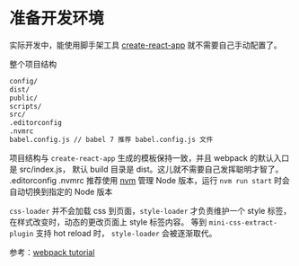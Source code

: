 # 准备开发环境

实际开发中，能使用脚手架工具 [create-react-app](https://github.com/facebook/create-react-app) 就不需要自己手动配置了。

整个项目结构
```bash
config/
dist/
public/
scripts/
src/
.editorconfig
.nvmrc
babel.config.js // babel 7 推荐 babel.config.js 文件
```
项目结构与 `create-react-app` 生成的模板保持一致，并且 webpack 的默认入口是 src/index.js， 默认 build 目录是 dist。这儿就不需要自己发挥聪明才智了。
.editorconfig
.nvmrc 推荐使用 [nvm](https://github.com/creationix/nvm) 管理 Node 版本，运行 `nvm run start` 时会自动切换到指定的 Node 版本

`css-loader` 并不会加载 css 到页面，`style-loader` 才负责维护一个 style 标签，在样式改变时，动态的更改页面上 style 标签内容。
等到 `mini-css-extract-plugin` 支持 hot reload 时， `style-loader` 会被逐渐取代。

参考：[webpack tutorial](https://www.valentinog.com/blog/webpack-tutorial/)
